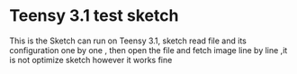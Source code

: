 # Teensy 3.1 test sketch
This is the Sketch can run on Teensy 3.1,
sketch read file and its configuration one by one , then open the file and fetch image line by line
,it is not optimize sketch however  it works fine
